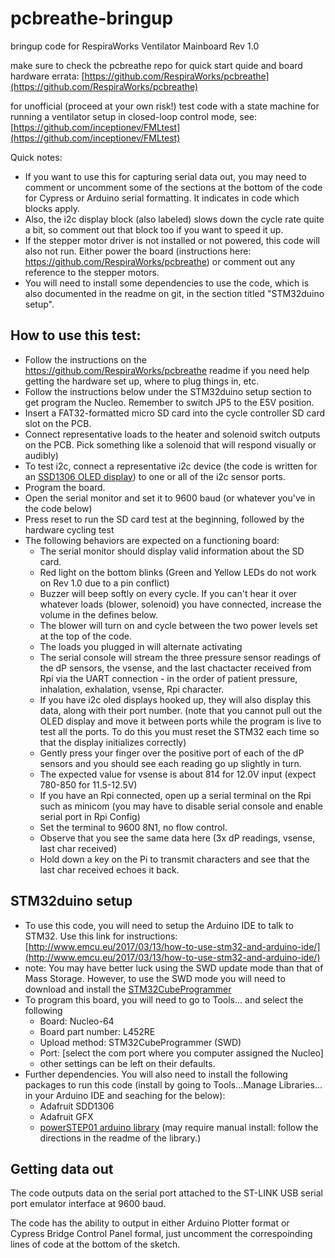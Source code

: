 # pcbreathe-bringup
bringup code for RespiraWorks Ventilator Mainboard Rev 1.0

make sure to check the pcbreathe repo for quick start quide and board hardware errata: [https://github.com/RespiraWorks/pcbreathe](https://github.com/RespiraWorks/pcbreathe)

for unofficial (proceed at your own risk!) test code with a state machine for running a ventilator setup in closed-loop control mode, see: [https://github.com/inceptionev/FMLtest](https://github.com/inceptionev/FMLtest)

Quick notes:
* If you want to use this for capturing serial data out, you may need to comment or uncomment some of the sections at the bottom of the code for Cypress or Arduino serial formatting.  It indicates in code which blocks apply.  
* Also, the i2c display block (also labeled) slows down the cycle rate quite a bit, so comment out that block too if you want to speed it up.  
* If the stepper motor driver is not installed or not powered, this code will also not run.  Either power the board (instructions here: https://github.com/RespiraWorks/pcbreathe) or comment out any reference to the stepper motors.
* You will need to install some dependencies to use the code, which is also documented in the readme on git, in the section titled "STM32duino setup".  

## How to use this test:
* Follow the instructions on the https://github.com/RespiraWorks/pcbreathe readme if you need help getting the hardware set up, where to plug things in, etc.
* Follow the instructions below under the STM32duino setup section to get program the Nucleo.  Remember to switch JP5 to the E5V position.
* Insert a FAT32-formatted micro SD card into the cycle controller SD card slot on the PCB.
* Connect representative loads to the heater and solenoid switch outputs on the PCB.  Pick something like a solenoid that will respond visually or audibly)
* To test i2c, connect a representative i2c device (the code is written for an [SSD1306 OLED display](https://www.amazon.com/gp/product/B07RKPSHRK)) to one or all of the i2c sensor ports.
* Program the board.
* Open the serial monitor and set it to 9600 baud (or whatever you've in the code below)
* Press reset to run the SD card test at the beginning, followed by the hardware cycling test
* The following behaviors are expected on a functioning board:
    * The serial monitor should display valid information about the SD card.
    * Red light on the bottom blinks (Green and Yellow LEDs do not work on Rev 1.0 due to a pin conflict)
    * Buzzer will beep softly on every cycle.  If you can't hear it over whatever loads (blower, solenoid) you have connected, increase the volume in the defines below.
    * The blower will turn on and cycle between the two power levels set at the top of the code.
    * The loads you plugged in will alternate activating 
    * The serial console will stream the three pressure sensor readings of the dP sensors, the vsense, and the last chactacter received from Rpi via the UART connection - in the order of patient pressure, inhalation, exhalation, vsense, Rpi character.
    * If you have i2c oled displays hooked up, they will also display this data, along with their port number.  (note that you cannot pull out the OLED display and move it between ports while the program is live to test all the ports.  To do this you must reset the STM32 each time so that the display initializes correctly)
    * Gently press your finger over the positive port of each of the dP sensors and you should see each reading go up slightly in turn.
    * The expected value for vsense is about 814 for 12.0V input (expect 780-850 for 11.5-12.5V)
    * If you have an Rpi connected, open up a serial terminal on the Rpi such as minicom (you may have to disable serial console and enable serial port in Rpi Config)
    * Set the terminal to 9600 8N1, no flow control.
    * Observe that you see the same data here (3x dP readings, vsense, last char received)
    * Hold down a key on the Pi to transmit characters and see that the last char received echoes it back.
    

## STM32duino setup
* To use this code, you will need to setup the Arduino IDE to talk to STM32.  Use this link for instructions: [http://www.emcu.eu/2017/03/13/how-to-use-stm32-and-arduino-ide/](http://www.emcu.eu/2017/03/13/how-to-use-stm32-and-arduino-ide/)
* note: You may have better luck using the SWD update mode than that of Mass Storage.  However, to use the SWD mode you will need to download and install the [STM32CubeProgrammer](https://www.st.com/content/st_com/en/products/development-tools/software-development-tools/stm32-software-development-tools/stm32-programmers/stm32cubeprog.html#overview)
* To program this board, you will need to go to Tools... and select the following
    * Board: Nucleo-64
    * Board part number: L452RE
    * Upload method: STM32CubeProgrammer (SWD)
    * Port: [select the com port where you computer assigned the Nucleo]
    * other settings can be left on their defaults.
* Further dependencies.  You will also need to install the following packages to run this code (install by going to Tools...Manage Libraries... in your Arduino IDE and seaching for the below):
  * Adafruit SDD1306
  * Adafruit GFX
  * [powerSTEP01 arduino library](https://github.com/Megunolink/powerSTEP01_Arduino_Library) (may require manual install: follow the directions in the readme of the library.) 


## Getting data out
The code outputs data on the serial port attached to the ST-LINK USB serial port emulator interface at 9600 baud.

The code has the ability to output in either Arduino Plotter format or Cypress Bridge Control Panel formal, just uncomment the correspoinding lines of code at the bottom of the sketch.
